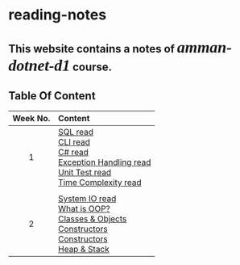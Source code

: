 # reading-notes

## This website contains a notes of *<span style="font-family:Papyrus; font-size:1.5em">amman-dotnet-d1</span>* course.


## Table Of Content

| Week No. | Content |
| :---:    | :---    |
| 1        | [SQL read](week1/SQL.md) <br> [CLI read](week1/CLI.md) <br> [C# read](week1/CSharp.md) <br>[Exception Handling read](week1/ExceptionHandling.md) <br>[Unit Test read](week1/UnitTest.md) <br>[Time Complexity read](week1/Complexity.md)|
|       |        |
| 2     | [System IO read](week2/SystemIO.md) <br> [What is OOP?](week2/OOP//OOP.md) <br> [Classes & Objects](week2/OOP/ClassesObjects.md) <br> [Constructors](week2/OOP/Constructors.md) <br> [Constructors](week2/Properties.md) <br> [Heap & Stack](week2/HeapStack.md) <br>|